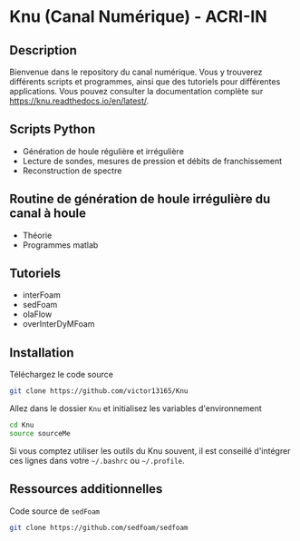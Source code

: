 # Knu (Canal Numérique) - ACRI-IN

## Description

Bienvenue dans le repository du canal numérique. Vous y trouverez différents scripts et programmes, ainsi que des tutoriels pour différentes applications. Vous pouvez consulter la documentation complète sur <https://knu.readthedocs.io/en/latest/>.

## Scripts Python

- Génération de houle régulière et irrégulière
- Lecture de sondes, mesures de pression et débits de franchissement
- Reconstruction de spectre

## Routine de génération de houle irrégulière du canal à houle

- Théorie
- Programmes matlab

## Tutoriels

- interFoam
- sedFoam
- olaFlow
- overInterDyMFoam

## Installation

Téléchargez le code source
```bash
git clone https://github.com/victor13165/Knu
```
Allez dans le dossier ``Knu`` et initialisez les variables d'environnement
```bash
cd Knu
source sourceMe
```
Si vous comptez utiliser les outils du Knu souvent, il est conseillé d'intégrer ces lignes dans votre ``~/.bashrc`` ou ``~/.profile``.

## Ressources additionnelles

Code source de ``sedFoam``
```bash
git clone https://github.com/sedfoam/sedfoam
```
